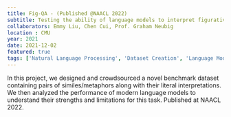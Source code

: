 ```yaml
---
title: Fig-QA - (Published @NAACL 2022)
subtitle: Testing the ability of language models to interpret figurative language
collaborators: Emmy Liu, Chen Cui, Prof. Graham Neubig
location : CMU
year: 2021
date: 2021-12-02
featured: true
tags: ['Natural Language Processing', 'Dataset Creation', 'Language Modeling', 'Explainability']
---
```


In this project, we designed and crowdsourced a novel benchmark dataset containing pairs of similes/metaphors along with their literal interpretations. We then analyzed the performance of modern language models to understand their strengths and limitations for this task. Published at NAACL 2022.
